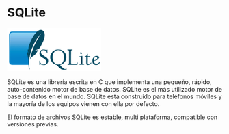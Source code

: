 # SQLite

![sqlite3](sqlite3.gif)

SQLite es una librería escrita en C que implementa una pequeño, rápido, auto-contenido motor de base de datos. SQLite es el más utilizado motor de base de datos en el mundo. SQLite esta construido para teléfonos móviles y la mayoría de los equipos vienen con ella por defecto.

El formato de archivos SQLite es estable, multi plataforma, compatible con versiones previas.
